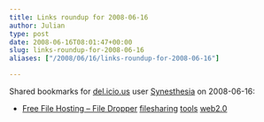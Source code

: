 ```yaml
---
title: Links roundup for 2008-06-16
author: Julian
type: post
date: 2008-06-16T08:01:47+00:00
slug: links-roundup-for-2008-06-16 
aliases: ["/2008/06/16/links-roundup-for-2008-06-16"]

---
```

Shared bookmarks for [del.icio.us][1] user [Synesthesia][2] on 2008-06-16:

  * [Free File Hosting &#8211; File Dropper][3] 
    [filesharing][4] [tools][5] [web2.0][6] </li> </ul>

 [1]: https://del.icio.us/
 [2]: https://del.icio.us/synesthesia
 [3]: https://www.filedropper.com/
 [4]: https://del.icio.us/synesthesia/filesharing
 [5]: https://del.icio.us/synesthesia/tools
 [6]: https://del.icio.us/synesthesia/web2.0